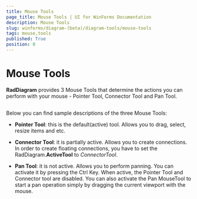```yaml
---
title: Mouse Tools
page_title: Mouse Tools | UI for WinForms Documentation
description: Mouse Tools
slug: winforms/diagram-(beta)/diagram-tools/mouse-tools
tags: mouse,tools
published: True
position: 0
---
```


# Mouse Tools



__RadDiagram__ provides 3 Mouse Tools that determine the actions you can perform with your mouse -
        Pointer Tool, Connector Tool and Pan Tool.

## 

Below you can find sample descriptions of the three Mouse Tools:

* __Pointer Tool__: this is the default(active) tool. Allows you to drag, select, resize items and etc.
            

* __Connector Tool__: it is partially active. Allows you to create connections. 
              In order to create floating connections, you have to set the RadDiagram.__ActiveTool__ to *ConnectorTool*.
            

* __Pan Tool__: it is not active. Allows you to perform panning. You can activate it by pressing the Ctrl Key. 
              When active, the Pointer Tool and Connector tool are disabled.
            You can also activate the Pan MouseTool to start a pan operation simply by dragging the current viewport with the mouse.
